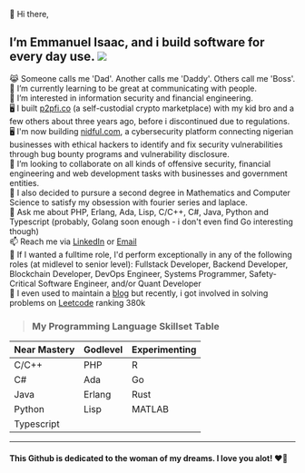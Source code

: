 👋 Hi there,
<!--## I’m Isaac Emmanuel (@1cbyc) ![](https://komarev.com/ghpvc/?username=1cbyc&color=blueviolet)-->
## I’m Emmanuel Isaac, and i build software for every day use.  ![](https://komarev.com/ghpvc/?username=1cbyc&color=blueviolet)

  😹 Someone calls me 'Dad'. Another calls me 'Daddy'. Others call me 'Boss'.<br>
  🌱 I’m currently learning to be great at communicating with people.<br>
  👀 I’m interested in information security and financial engineering.<br>
  🖥 I built [p2pfi.co](https://alpha.p2pfi.co) (a self-custodial crypto marketplace) with my kid bro and a few others about three years ago, before i discontinued due to regulations.<br>
  🖥 I'm now building [nidful.com](https://nidful.com), a cybersecurity platform connecting nigerian businesses with ethical hackers to identify and fix security vulnerabilities through bug bounty programs and vulnerability disclosure.<br>
  💞️ I’m looking to collaborate on all kinds of offensive security, financial engineering and web development tasks with businesses and government entities.<br>
  🔭 I also decided to pursure a second degree in Mathematics and Computer Science to satisfy my obsession with fourier series and laplace.<br>
  🥋 Ask me about PHP, Erlang, Ada, Lisp, C/C++, C#, Java, Python and Typescript (probably, Golang soon enough - i don't even find Go interesting though)<br>
  📫 Reach me via [LinkedIn](https://linkedin.com/in/isaacnsisong) or [Email](mailto:ei@nsisong.com)<br>
  🥋 If I wanted a fulltime role, I'd perform exceptionally in any of the following roles (at midlevel to senior level): Fullstack Developer, Backend Developer, Blockchain Developer, DevOps Engineer, Systems Programmer, Safety-Critical Software Engineer, and/or Quant Developer<br>
  👀 I even used to maintain a [blog](https://ei.nsisong.com) but recently, i got involved in solving problems on [Leetcode](https://leetcode.com/u/1cbyc/) ranking 380k

> ### My Programming Language Skillset Table

| Near Mastery | Godlevel   | Experimenting |
|--------------|------------|---------------|
| C/C++        | PHP        | R             |
| C#           | Ada        | Go            |
| Java         | Erlang     | Rust          |
| Python       | Lisp       | MATLAB        |
| Typescript   |            |               |

<hr>

#### This Github  is dedicated to the woman of my dreams. I love you alot! ❤️🌹
